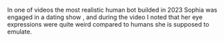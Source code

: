 In one of videos the most realistic human bot builded in 2023 Sophia was engaged in a dating show , and during the video I noted that her eye expressions were quite weird compared to humans she is supposed to emulate.
